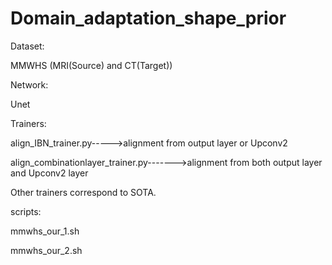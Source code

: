 # Domain_adaptation_shape_prior
Dataset:

MMWHS (MRI(Source) and CT(Target))

Network: 

Unet

Trainers:

align_IBN_trainer.py----->alignment from output layer or Upconv2

align_combinationlayer_trainer.py------->alignment from both output layer and Upconv2 layer

Other trainers correspond to SOTA.

scripts:

mmwhs_our_1.sh

mmwhs_our_2.sh

